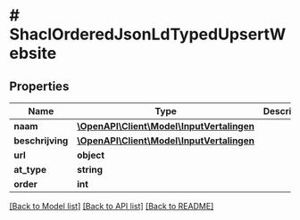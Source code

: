# # ShaclOrderedJsonLdTypedUpsertWebsite

## Properties

Name | Type | Description | Notes
------------ | ------------- | ------------- | -------------
**naam** | [**\OpenAPI\Client\Model\InputVertalingen**](InputVertalingen.md) |  | [optional]
**beschrijving** | [**\OpenAPI\Client\Model\InputVertalingen**](InputVertalingen.md) |  | [optional]
**url** | **object** |  | [optional]
**at_type** | **string** |  | [optional]
**order** | **int** |  | [optional]

[[Back to Model list]](../../README.md#models) [[Back to API list]](../../README.md#endpoints) [[Back to README]](../../README.md)
